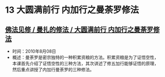 # 13 大圆满前行 内加行之曼荼罗修法

## [佛法见修 / 曼扎的修法 / 大圆满前行 内加行之曼荼罗修法](https://www.fohuifayu.com/index.php/huideng-jiangtang/fofa-jianxiu/manzha-de-xiufa/512-l10009)

- 时间：2010年8月08日
- 概述：曼荼罗是密宗独特的一种积累资粮的方法。积累资粮是为了证悟空性，本课首先介绍了证悟空性的三种方法，其次讲述了修五加行能够证悟的原理，然后重点讲授了内加行曼荼罗的三种修法。